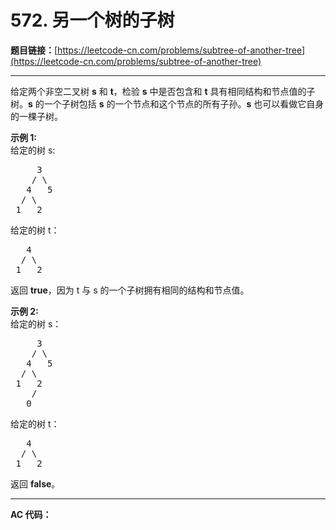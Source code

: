 # 572. 另一个树的子树

**题目链接：**[https://leetcode-cn.com/problems/subtree-of-another-tree](https://leetcode-cn.com/problems/subtree-of-another-tree)

---

<div class="content__1Y2H">
 <div class="notranslate">
  <p>给定两个非空二叉树 <strong>s</strong> 和 <strong>t</strong>，检验&nbsp;<strong>s</strong> 中是否包含和 <strong>t</strong> 具有相同结构和节点值的子树。<strong>s</strong> 的一个子树包括 <strong>s</strong> 的一个节点和这个节点的所有子孙。<strong>s</strong> 也可以看做它自身的一棵子树。</p> 
  <p><strong>示例 1:</strong><br> 给定的树 s:</p> 
  <pre class="language-text">     3
    / \
   4   5
  / \
 1   2
</pre> 
  <p>给定的树 t：</p> 
  <pre class="language-text">   4 
  / \
 1   2
</pre> 
  <p>返回 <strong>true</strong>，因为 t 与 s 的一个子树拥有相同的结构和节点值。</p> 
  <p><strong>示例 2:</strong><br> 给定的树 s：</p> 
  <pre class="language-text">     3
    / \
   4   5
  / \
 1   2
    /
   0
</pre> 
  <p>给定的树 t：</p> 
  <pre class="language-text">   4
  / \
 1   2
</pre> 
  <p>返回 <strong>false</strong>。</p> 
 </div>
</div>

---

**AC 代码：**

```java

```